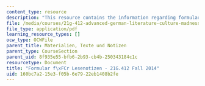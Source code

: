 ```yaml
---
content_type: resource
description: "This resource contains the information regarding formular f\xFCr lesenotizen."
file: /media/courses/21g-412-advanced-german-literature-culture-madness-murder-mysteries-fall-2014/160bc7a215e3f05b6e7922eb1408b2fe_MIT21G_412F14_Wk1_neu_Les.pdf
file_type: application/pdf
learning_resource_types: []
ocw_type: OCWFile
parent_title: Materialien, Texte und Notizen
parent_type: CourseSection
parent_uid: 8f935e55-bfb6-2b93-cb4b-250343184c1c
resourcetype: Document
title: "Formular f\xFCr Lesenotizen - 21G.412 Fall 2014"
uid: 160bc7a2-15e3-f05b-6e79-22eb1408b2fe
---
```

